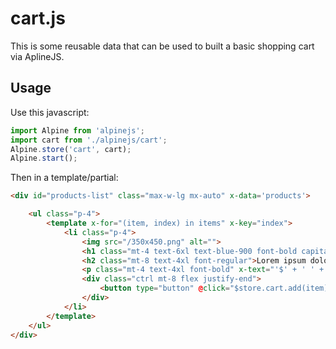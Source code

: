 # cart.js

This is some reusable data that can be used to built a basic shopping cart via AplineJS.

## Usage

Use this javascript:

```js
import Alpine from 'alpinejs';
import cart from './alpinejs/cart';
Alpine.store('cart', cart);
Alpine.start();
```

Then in a template/partial:

```html
<div id="products-list" class="max-w-lg mx-auto" x-data='products'>

    <ul class="p-4">
        <template x-for="(item, index) in items" x-key="index">
            <li class="p-4">
                <img src="/350x450.png" alt="">
                <h1 class="mt-4 text-6xl text-blue-900 font-bold capitalize" x-text="item.name"></h1>
                <h2 class="mt-8 text-4xl font-regular">Lorem ipsum dolor, sit amet consectetur adipisicing elit.</h2>
                <p class="mt-4 text-4xl font-bold" x-text="'$' + ' ' + item.price"></p>
                <div class="ctrl mt-8 flex justify-end">
                    <button type="button" @click="$store.cart.add(item)">Add to Cart</button>
                </div>
            </li>
        </template>
    </ul>
</div>
```
